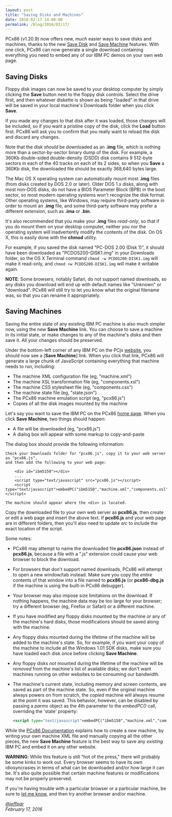```yaml
---
layout: post
title: "Saving Disks and Machines"
date: 2016-02-17 14:00:00
permalink: /blog/2016/02/17/
---
```


PCx86 (v1.20.9) now offers new, *much* easier ways to save disks and machines, thanks to the new
[Save Disk](/blog/2016/02/17/#saving-disks) and [Save Machine](/blog/2016/02/17/#saving-machines) features.
With one click, PCx86 can now generate a single download containing everything you need to embed any of our
IBM PC demos on your own web page.

Saving Disks
---

Floppy disk images can now be saved to your desktop computer by simply clicking the **Save** button next
to the floppy disk controls.  Select the drive first, and then whatever diskette is shown as being "loaded"
in that drive will be saved in your local machine's Downloads folder when you click **Save**.

If you made any changes to that disk after it was loaded, those changes will be included, so if you want a pristine
copy of the disk, click the **Load** button first.  PCx86 will ask you to confirm that you really want to reload the
disk and discard any changes.

Note that the disk *should* be downloaded as an **.img** file, which is nothing more than a sector-by-sector binary
dump of the disk.  For example, a 360Kb double-sided double-density (DSDD) disk contains 9 512-byte sectors in each
of the 40 tracks on each of its 2 sides, so when you **Save** a 360Kb disk, the downloaded file should be exactly
368,640 bytes large.

The Mac OS X operating system can automatically mount most **.img** files (from disks created by DOS 2.0 or later).
Older DOS 1.x disks, along with most non-DOS disks, do not have a BIOS Parameter Block (BPB) in the boot sector, so
most modern operating systems won't recognize the disk format.  Other operating systems, like Windows, may require
third-party software in order to mount an **.img** file, and some third-party software may prefer a different extension,
such as **.ima** or **.bin**.

It's also recommended that you make your **.img** files *read-only*, so that if you do mount them on your desktop
computer, neither you nor the operating system will inadvertently modify the contents of the disk.  On OS X, this is
easily done with the **chmod** utility.

For example, if you saved the disk named "PC-DOS 2.00 (Disk 1)", it should have been downloaded as "PCDOS200-DISK1.img"
in your Downloads folder, so the OS X Terminal command `chmod -w PCDOS200-DISK1.img` will make it read-only, and
`chmod +w PCDOS200-DISK1.img` will make it writable again.

**NOTE**: Some browsers, notably Safari, do not support named downloads, so any disks you download will end up
with default names like "Unknown" or "download".  PCx86 will still try to let you know what the original filename was,
so that you can rename it appropriately.

Saving Machines
---

Saving the entire state of any existing IBM PC machine is also much simpler now, using the new **Save Machine** link.
You can choose to save a machine in its initial state, or make changes to any of the machine's disks and then save it.
All your changes should be preserved.

Under the bottom-left corner of any IBM PC on the PCjs [website](/), you should now see a
[**Save Machine**] link.  When you click that link, PCx86 will generate a large chunk of JavaScript containing
everything that machine needs to run, including:

 * The machine XML configuration file (eg, "machine.xml")
 * The machine XSL transformation file (eg, "components.xsl")
 * The machine CSS stylesheet file (eg, "components.css")
 * The machine state file (eg, "state.json")
 * The PCx86 machine emulation script (eg, "pcx86.js")
 * Copies of all the disk images mounted by the machine

Let's say you want to save the IBM PC on the PCx86 [home page](/).  When you click **Save Machine**, two things should
happen:

 * A file will be downloaded (eg, "pcx86.js")
 * A dialog box will appear with some markup to copy-and-paste

The dialog box should provide the following information:

	Check your Downloads folder for "pcx86.js", copy it to your web server as "pcx86.js",
	and then add the following to your web page:

	    <div id="ibm5150"></div>
	    ...
	    <script type="text/javascript" src="pcx86.js"></script>
	    <script type="text/javascript">embedPC("ibm5150","machine.xml","components.xsl");</script>
	
	The machine should appear where the <div> is located.

Copy the downloaded file to your own web server as **pcx86.js**, then create or edit a web page and insert the above text.
If **pcx86.js** and your web page are in different folders, then you'll also need to update *src* to include the exact
location of the script.

Some notes:

 * PCx86 may attempt to name the downloaded file **pcx86.json** instead of **pcx86.js**, because a file with a ".js"
 extension could cause your web browser to block the download.
 
 * For browsers that don't support named downloads, PCx86 will attempt to open a new window/tab instead.  Make sure
 you copy the *entire* contents of that window into a file named to **pcx86.js** (or **pcx86-dbg.js** if the machine is
 using the built-in PCx86 debugger).
 
 * Your browser may also impose size limitations on the download.  If nothing happens, the machine data may be too
 large for your browser; try a different browser (eg, Firefox or Safari) or a different machine.

 * If you have modified any floppy disks mounted by the machine *or* any of the machine's hard disks, those
 modifications should be saved along with the machine.
 
 * Any floppy disks mounted during the lifetime of the machine will be added to the machine's state.  So, for example,
 if you want your copy of the machine to include all the Windows 1.01 SDK disks, make sure you have loaded each disk
 once before clicking **Save Machine**.
 
 * Any floppy disks *not* mounted during the lifetime of the machine will be *removed* from the machine's list of
 available disks; we don't want machines running on other websites to be consuming our bandwidth.

 * The machine's current state, including memory and screen contents, are saved as part of the machine state.
 So, even if the original machine always powers on from scratch, the *copied* machine will always resume at the point
 it was saved.  This behavior, however, can be disabled by passing a *parms* object as the 4th parameter to the
 *embedPC()* call, overriding the 'state' property:

	```xml
	<script type="text/javascript">embedPC("ibm5150","machine.xml","components.xsl","{state:null}");</script>
	```

While the [PCx86 Documentation](/docs/pcx86/) explains how to create a *new* machine, by writing your own machine
XML file and manually copying all the other pieces, the new **Save Machine** feature is the best way to save
any *existing* IBM PC and embed it on any other website.

**WARNING**: While this feature is still "hot of the press," there will probably be some kinks to work out.  Every
browser seems to have its own idiosyncrasies in terms of what can be downloaded and/or how large it can be.  It's
also quite possible that certain machine features or modifications may not be properly preserved.

If you're having trouble with a particular browser or a particular machine, be sure to
[let me know](mailto:Jeff@pcjs.org), and then try another browser and/or machine.

*[@jeffpar](http://twitter.com/jeffpar)*  
*February 17, 2016*
